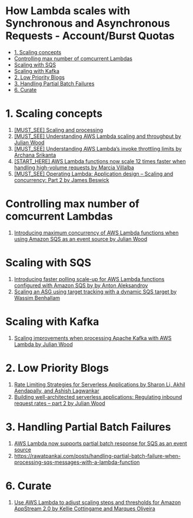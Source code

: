 <h1>How Lambda scales with Synchronous and Asynchronous Requests - Account/Burst Quotas</h1>

<!-- TOC -->

- [1. Scaling concepts](#1-scaling-concepts)
- [Controlling max number of comcurrent Lambdas](#controlling-max-number-of-comcurrent-lambdas)
- [Scaling with SQS](#scaling-with-sqs)
- [Scaling with Kafka](#scaling-with-kafka)
- [2. Low Priority Blogs](#2-low-priority-blogs)
- [3. Handling Partial Batch Failures](#3-handling-partial-batch-failures)
- [6. Curate](#6-curate)

<!-- /TOC -->

# 1. Scaling concepts

1. [[MUST_SEE] Scaling and processing](https://docs.aws.amazon.com/lambda/latest/dg/with-sqs.html#events-sqs-scaling)
1. [[MUST_SEE] Understanding AWS Lambda scaling and throughput by Julian Wood](https://aws.amazon.com/blogs/compute/understanding-aws-lambda-scaling-and-throughput/)
1. [[MUST_SEE] Understanding AWS Lambda’s invoke throttling limits by Archana Srikanta](https://aws.amazon.com/blogs/compute/understanding-aws-lambdas-invoke-throttle-limits/)
1. [[START_HERE] AWS Lambda functions now scale 12 times faster when handling high-volume requests by Marcia Villalba](https://aws.amazon.com/blogs/aws/aws-lambda-functions-now-scale-12-times-faster-when-handling-high-volume-requests/)
1. [[MUST_SEE] Operating Lambda: Application design – Scaling and concurrency: Part 2 by James Beswick](https://aws.amazon.com/blogs/compute/operating-lambda-application-design-scaling-and-concurrency-part-2/)

# Controlling max number of comcurrent Lambdas

1. [Introducing maximum concurrency of AWS Lambda functions when using Amazon SQS as an event source by Julian Wood](https://aws.amazon.com/blogs/compute/introducing-maximum-concurrency-of-aws-lambda-functions-when-using-amazon-sqs-as-an-event-source)

# Scaling with SQS

1. [Introducing faster polling scale-up for AWS Lambda functions configured with Amazon SQS by by Anton Aleksandrov](https://aws.amazon.com/blogs/compute/introducing-faster-polling-scale-up-for-aws-lambda-functions-configured-with-amazon-sqs/)
1. [Scaling an ASG using target tracking with a dynamic SQS target by Wassim Benhallam](https://aws.amazon.com/blogs/compute/scaling-an-asg-using-target-tracking-with-a-dynamic-sqs-target/)

# Scaling with Kafka

1. [Scaling improvements when processing Apache Kafka with AWS Lambda by Julian Wood](https://aws.amazon.com/blogs/compute/scaling-improvements-when-processing-apache-kafka-with-aws-lambda/)

# 2. Low Priority Blogs

1. [Rate Limiting Strategies for Serverless Applications by Sharon Li, Akhil Aendapally, and Ashish Lagwankar](https://aws.amazon.com/blogs/architecture/rate-limiting-strategies-for-serverless-applications/)
1. [Building well-architected serverless applications: Regulating inbound request rates – part 2 by Julian Wood](https://aws.amazon.com/blogs/compute/building-well-architected-serverless-applications-regulating-inbound-request-rates-part-2/)

# 3. Handling Partial Batch Failures

1. [AWS Lambda now supports partial batch response for SQS as an event source](https://aws.amazon.com/about-aws/whats-new/2021/11/aws-lambda-partial-batch-response-sqs-event-source/)
1. https://rawatpankaj.com/posts/handling-partial-batch-failure-when-processing-sqs-messages-with-a-lambda-function

# 6. Curate

1. [Use AWS Lambda to adjust scaling steps and thresholds for Amazon AppStream 2.0 by Kellie Cottingame and Marques Oliveira](https://aws.amazon.com/blogs/desktop-and-application-streaming/use-aws-lambda-to-adjust-scaling-steps-and-thresholds-for-amazon-appstream-2-0/)